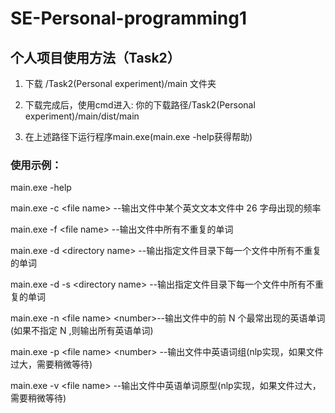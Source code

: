 # SE-Personal-programming1

## 个人项目使用方法（Task2）

1. 下载 /Task2(Personal experiment)/main 文件夹

2. 下载完成后，使用cmd进入: 你的下载路径/Task2(Personal experiment)/main/dist/main
3. 在上述路径下运行程序main.exe(main.exe -help获得帮助)

### 使用示例：

main.exe -help



main.exe -c \<file name>  --输出文件中某个英文文本文件中 26 字母出现的频率

main.exe -f \<file name>  --输出文件中所有不重复的单词

main.exe -d \<directory name>  --输出指定文件目录下每一个文件中所有不重复的单词

main.exe -d -s \<directory name>  --输出指定文件目录下每一个文件中所有不重复的单词

main.exe  -n  \<file name> \<number>--输出文件中的前 N 个最常出现的英语单词(如果不指定 N ,则输出所有英语单词)

main.exe -p \<file name> \<number>  --输出文件中英语词组(nlp实现，如果文件过大，需要稍微等待)

main.exe -v \<file name>  --输出文件中英语单词原型(nlp实现，如果文件过大，需要稍微等待)